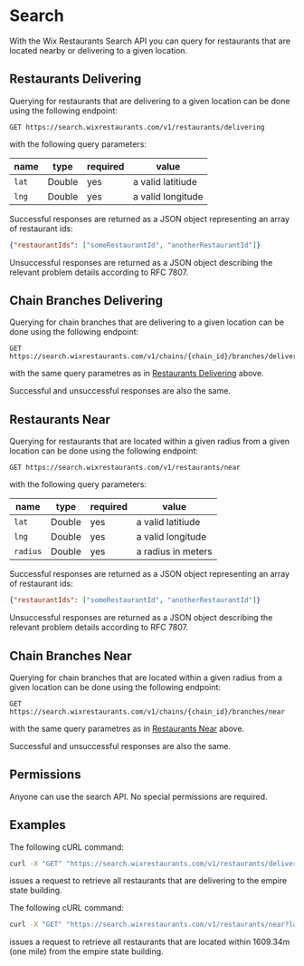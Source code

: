 # Search
With the Wix Restaurants Search API you can query for restaurants that are located nearby or delivering to a given location.

## Restaurants Delivering
Querying for restaurants that are delivering to a given location can be done using the following endpoint:

~~~
GET https://search.wixrestaurants.com/v1/restaurants/delivering
~~~

with the following query parameters:

|name       |type  |required|value                             |
|-----------|------|--------|----------------------------------|
|`lat`      |Double|yes     |a valid latitiude                 |                                                                 |
|`lng`      |Double|yes     |a valid longitude                 |

Successful responses are returned as a JSON object representing an array of restaurant ids:

~~~ json
{"restaurantIds": ["someRestaurantId", "anotherRestaurantId"]}
~~~

Unsuccessful responses are returned as a JSON object describing the relevant problem details according to RFC 7807.

## Chain Branches Delivering
Querying for chain branches that are delivering to a given location can be done using the following endpoint:

~~~
GET https://search.wixrestaurants.com/v1/chains/{chain_id}/branches/delivering
~~~

with the same query parametres as in [Restaurants Delivering](Search#restaurants-delivering) above.

Successful and unsuccessful responses are also the same.

## Restaurants Near
Querying for restaurants that are located within a given radius from a given location can be done using the following endpoint:

~~~
GET https://search.wixrestaurants.com/v1/restaurants/near
~~~

with the following query parameters:

|name       |type  |required|value                             |
|-----------|------|--------|----------------------------------|
|`lat`      |Double|yes     |a valid latitiude                 |                                                                 |
|`lng`      |Double|yes     |a valid longitude                 |
|`radius`   |Double|yes     |a radius in meters                |

Successful responses are returned as a JSON object representing an array of restaurant ids:

~~~ json
{"restaurantIds": ["someRestaurantId", "anotherRestaurantId"]}
~~~

Unsuccessful responses are returned as a JSON object describing the relevant problem details according to RFC 7807.

## Chain Branches Near
Querying for chain branches that are located within a given radius from a given location can be done using the following endpoint:

~~~
GET https://search.wixrestaurants.com/v1/chains/{chain_id}/branches/near
~~~

with the same query parametres as in [Restaurants Near](Search#restaurants-near) above.

Successful and unsuccessful responses are also the same.

## Permissions
Anyone can use the search API. No special permissions are required.

## Examples
The following cURL command:

~~~ bash
curl -X "GET" "https://search.wixrestaurants.com/v1/restaurants/delivering?lat=40.748817&lng=-73.985428"
~~~

issues a request to retrieve all restaurants that are delivering to the empire state building.

The following cURL command:

~~~ bash
curl -X "GET" "https://search.wixrestaurants.com/v1/restaurants/near?lat=40.748817&lng=-73.985428&radius=1609.34"
~~~

issues a request to retrieve all restaurants that are located within 1609.34m (one mile) from the empire state building.

